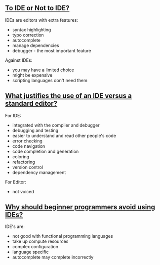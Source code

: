 ## [To IDE or Not to IDE?](http://radar.oreilly.com/2014/01/to-ide-or-not-to-ide.html)

IDEs are editors with extra features:
* syntax highlighting
* typo correction
* autocomplete
* manage dependencies
* debugger - the most important feature

Against IDEs:
* you may have a limited choice
* might be expensive
* scripting languages don't need them

## [What justifies the use of an IDE versus a standard editor?](https://softwareengineering.stackexchange.com/questions/20950/what-justifies-the-use-of-an-ide-versus-a-standard-editor)

For IDE:
* integrated with the compiler and debugger
* debugging and testing
* easier to understand and read other people's code
* error checking
* code navigation
* code completion and generation
* coloring
* refactoring
* version control
* dependency management

For Editor:
* not voiced

## [Why should beginner programmers avoid using IDEs?](https://www.quora.com/Why-should-beginner-programmers-avoid-using-IDEs?share=1)

IDE's are:
* not good with functional programming languages
* take up compute resources
* complex configuration
* language specific
* autocomplete may complete incorrectly
